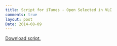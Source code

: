 ```yaml
---
title: Script for iTunes - Open Selected in VLC
comments: true
layout: post
Date: 2014-08-09
---
```

<a href="{{ site.github.repo }}/--Open-Selected-in-VLC/archive/master.zip" target="_blank">Download script.</a>